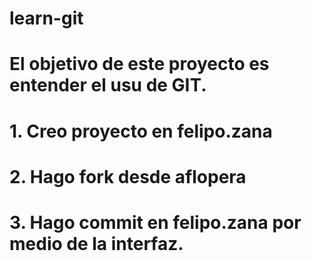 # learn-git


# El objetivo de este proyecto es entender el usu de GIT.
# 1. Creo proyecto en felipo.zana
# 2. Hago fork desde aflopera
# 3. Hago commit en felipo.zana por medio de la interfaz.
